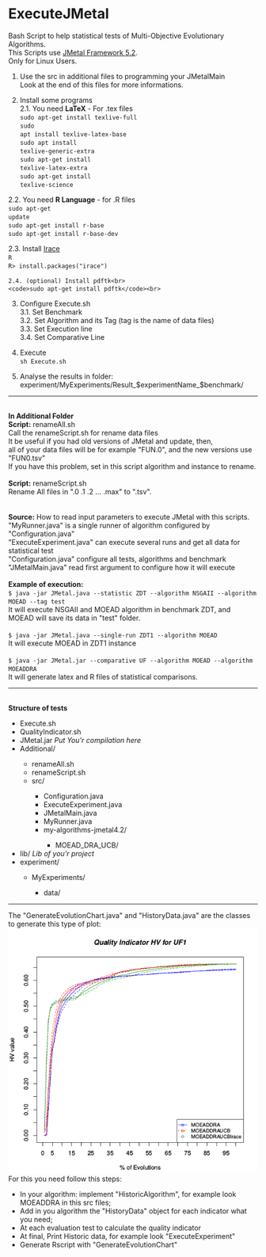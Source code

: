 <html>
<h1> ExecuteJMetal </h1>
Bash Script to help statistical tests of Multi-Objective Evolutionary Algorithms.<br>
This Scripts use <a href="https://jmetal.github.io/jMetal/">JMetal Framework 5.2</a>.<br>
Only for Linux Users.<br>

  1. Use the src in additional files to programming your JMetalMain<br>
 Look at the end of this files for more informations.<br>
  
  2. Install some programs<br>
	2.1. You need <b>LaTeX</b> - For .tex files<br>
<code>sudo apt-get install texlive-full</code><br>
<code>sudo apt install texlive-latex-base</code><br>
<code>sudo apt install texlive-generic-extra</code><br>
<code>sudo apt-get install texlive-latex-extra</code><br>
<code>sudo apt-get install texlive-science</code><br>


   2.2. You need <b>R Language</b> - for .R files<br>
<code>sudo apt-get update</code><br>
<code>sudo apt-get install r-base</code><br>
<code>sudo apt-get install r-base-dev</code><br>

   2.3. Install <a href="http://iridia.ulb.ac.be/irace/">Irace</a><br>
     <code>R</code><br>
       <code>R> install.packages("irace")</code><br>
	
	2.4. (optional) Install pdftk<br>
	<code>sudo apt-get install pdftk</code><br>


  3. Configure Execute.sh<br>
    3.1. Set Benchmark<br>
    3.2. Set Algorithm and its Tag (tag is the name of data files)<br>
    3.3. Set Execution line<br>
    3.4. Set Comparative Line<br>
    
  4. Execute<br>
<code>sh Execute.sh</code><br>

  5. Analyse the results in folder: experiment/MyExperiments/Result_$experimentName_$benchmark/

<hr>

<br>
<b>In Additional Folder</b><br>
<b>Script:</b> renameAll.sh<br>
Call the renameScript.sh for rename data files<br>
It be useful if you had old versions of JMetal and update, then, <br>
all of your data files will be for example "FUN.0", and the new versions use "FUN0.tsv"<br>
If you have this problem, set in this script algorithm and instance to rename.<br>
<br>
<b>Script:</b> renameScript.sh<br>
Rename All files in ".0 .1 .2  ...  .max" to ".tsv".<br>
<br>
<br>
<b>Source:</b> How to read input parameters to execute JMetal with this scripts.<br>
"MyRunner.java" is a single runner of algorithm configured by "Configuration.java"<br>
"ExecuteExperiment.java" can execute several runs and get all data for statistical test<br>
"Configuration.java" configure all tests, algorithms and benchmark<br>
"JMetalMain.java" read first argument to configure how it will execute<br><br>
<b>Example of execution: </b><br>
<code>$ java -jar JMetal.java --statistic ZDT --algorithm NSGAII --algorithm MOEAD --tag test</code><br>
It will execute NSGAII and MOEAD algorithm in benchmark ZDT, and MOEAD will save its data in "test" folder.<br>
<br>
<code>$ java -jar JMetal.java --single-run ZDT1 --algorithm MOEAD</code><br>
It will execute MOEAD in ZDT1 instance<br>
<br>
<code>$ java -jar JMetal.jar --comparative UF --algorithm MOEAD --algorithm MOEADDRA</code><br>
It will generate latex and R files of statistical comparisons.<br>


<hr>
<br>
<b>Structure of tests</b><br>
  <ul>
    <li>Execute.sh</li>
    <li>QualityIndicator.sh</li>
    <li>JMetal.jar <i>Put You'r compilation here</i></li>
    <li>Additional/ </li>
      <ul>
      <li>renameAll.sh</li>
      <li>renameScript.sh</li>
      <li>src/</li>
        <ul>
        <li>Configuration.java</li>
        <li>ExecuteExperiment.java</li>
        <li>JMetalMain.java</li>
        <li>MyRunner.java</li>
        <li>my-algorithms-jmetal4.2/</li>
				<ul>
				<li>MOEAD_DRA_UCB/</li>
				</ul>
        </ul>
      </ul>
    <li>lib/ <i>Lib of you'r project</i></li>
    <li>experiment/</li>
    <ul>
      <li>MyExperiments/</li>
      <ul>
        <li>data/</li>
      </ul>
    </ul>
 </ul>
</html>


<hr>
The "GenerateEvolutionChart.java" and "HistoryData.java" are the classes to generate this type of plot:
<img src="Additional/example_UF1_HV.png"><br>
For this you need follow this steps:<br>
<ul>
	<li>In your algorithm: implement "HistoricAlgorithm", for example look MOEADDRA in this src files;</li>
	<li>Add in you algorithm the "HistoryData" object for each indicator what you need;</li>
	<li>At each evaluation test to calculate the quality indicator</li>	
	<li>At final, Print Historic data, for example look "ExecuteExperiment"</li>
	<li>Generate Rscript with "GenerateEvolutionChart"</li>
</ul>


